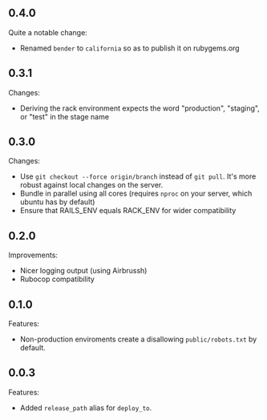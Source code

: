 ## 0.4.0

Quite a notable change:

* Renamed `bender` to `california` so as to publish it on rubygems.org

## 0.3.1

Changes:

* Deriving the rack environment expects the word "production", "staging", or "test" in the stage name

## 0.3.0

Changes:

* Use `git checkout --force origin/branch` instead of `git pull`. It's more robust against local changes on the server.
* Bundle in parallel using all cores (requires `nproc` on your server, which ubuntu has by default)
* Ensure that RAILS_ENV equals RACK_ENV for wider compatibility

## 0.2.0

Improvements:

* Nicer logging output (using Airbrussh)
* Rubocop compatibility

## 0.1.0

Features:

* Non-production enviroments create a disallowing `public/robots.txt` by default.

## 0.0.3

Features:

* Added `release_path` alias for `deploy_to`.
